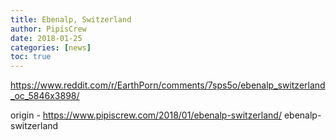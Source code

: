 ```yaml
---
title: Ebenalp, Switzerland
author: PipisCrew
date: 2018-01-25
categories: [news]
toc: true
---
```


https://www.reddit.com/r/EarthPorn/comments/7sps5o/ebenalp_switzerland_oc_5846x3898/

origin - https://www.pipiscrew.com/2018/01/ebenalp-switzerland/ ebenalp-switzerland